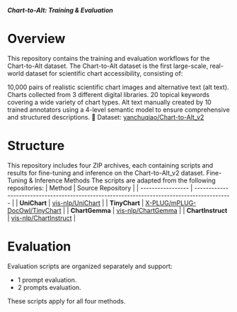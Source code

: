 ***Chart-to-Alt: Training & Evaluation***

# Overview
This repository contains the training and evaluation workflows for the Chart-to-Alt dataset.
The Chart-to-Alt dataset is the first large-scale, real-world dataset for scientific chart accessibility, consisting of:

10,000 pairs of realistic scientific chart images and alternative text (alt text).
Charts collected from 3 different digital libraries.
20 topical keywords covering a wide variety of chart types.
Alt text manually created by 10 trained annotators using a 4-level semantic model to ensure comprehensive and structured descriptions.
🔗 Dataset: [yanchuqiao/Chart-to-Alt_v2](https://huggingface.co/datasets/yanchuqiao/Chart-to-Alt_v2)


# Structure
This repository includes four ZIP archives, each containing scripts and results for fine-tuning and inference on the Chart-to-Alt_v2 dataset.
Fine-Tuning & Inference Methods
The scripts are adapted from the following repositories:
| Method            | Source Repository                                                                           |
| ----------------- | ------------------------------------------------------------------------------------------- |
| **UniChart**      | [vis-nlp/UniChart](https://github.com/vis-nlp/UniChart)                                     |
| **TinyChart**     | [X-PLUG/mPLUG-DocOwl/TinyChart](https://github.com/X-PLUG/mPLUG-DocOwl/tree/main/TinyChart) |
| **ChartGemma**    | [vis-nlp/ChartGemma](https://github.com/vis-nlp/ChartGemma)                                 |
| **ChartInstruct** | [vis-nlp/ChartInstruct](https://github.com/vis-nlp/ChartInstruct)                           |

# Evaluation
Evaluation scripts are organized separately and support:
* 1 prompt evaluation.
* 2 prompts evaluation.
  
These scripts apply for all four methods. 
